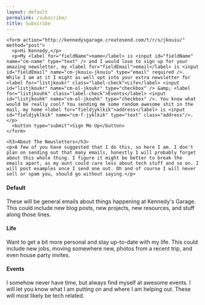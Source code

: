 ```yaml
---
layout: default
permalink: /subscribe/
title: Subscribe
---
```


<div class="row">
  <div class="col-12">

    <form action="http://kennedysgarage.createsend.com/t/r/s/jkouiu/" method="post">
      <p>Hi Kennedy,</p>
      <p>My <label for="fieldName">name</label> is <input id="fieldName" name="cm-name" type="text" /> and I would love to sign up for your amazing newsletter, my <label for="fieldEmail">email</label> is <input id="fieldEmail" name="cm-jkouiu-jkouiu" type="email" required />. While I am at it I might as well opt into your extra newsletter for <label for="listjkoukr" class="label-check">Life</label> <input id="listjkoukr" name="cm-ol-jkoukr" type="checkbox" /> &amp; <label for="listjkouhk" class="label-check">Events</label> <input id="listjkouhk" name="cm-ol-jkouhk" type="checkbox" />. You know what would be really cool? You sending me some random awesome shit in the mail, my home <label for="fieldjyklkik">address</label> is <input id="fieldjyklkik" name="cm-f-jyklkik" type="text" class="address"/>.</p>
      <button type="submit">Sign Me Up</button>
    </form>

    <h3>About The Newsletters</h3>
    <p>A few of you have suggested that I do this, so here I am. I don't plan on sending out that many emails, honestly I will probably forget about this whole thing. I figure it might be better to break the emails apart, as my aunt could care less about tech stuff and so on. I will post examples once I send one out. Oh and of course I will never sell or spam you, should go without saying.</p>
  </div><!--/col-->
</div><!--/row-->

<div class="row">
  <div class="col-4">
    <h4>Default</h4>
    <p>These will be general emails about things happening at Kennedy's Garage. This could include new blog posts, new projects, new resources, and stuff along those lines.</p>
  </div><!--/col-->
  <div class="col-4">
    <h4>Life</h4>
    <p>Want to get a bit more personal and stay up-to-date with my life. This could include new jobs, moving somewhere new, photos from a recent trip, and even house party invites.</p>
  </div><!--/col-->
  <div class="col-4">
    <h4>Events</h4>
    <p>I somehow never have time, but always find myself at awesome events. I will let you know what I am putting on and where I am helping out. These will most likely be tech related.</p>
  </div><!--/col-->
</div><!--/row-->
